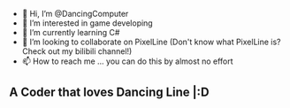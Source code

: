 - 👋 Hi, I’m @DancingComputer
- 👀 I’m interested in game developing
- 🌱 I’m currently learning C#
- 💞️ I’m looking to collaborate on PixelLine
      (Don't know what PixelLine is? Check out my bilibili channel!)
- 📫 How to reach me ... you can do this by almost no effort

<!---
DancingComputer/DancingComputer is a ✨ special ✨ repository because its `README.md` (this file) appears on your GitHub profile.
You can click the Preview link to take a look at your changes.
--->

## A Coder that loves Dancing Line |:D
